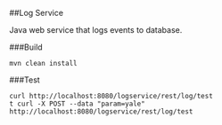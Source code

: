 ##Log Service

Java web service that logs events to database.

###Build
```
mvn clean install
```

###Test
```
curl http://localhost:8080/logservice/rest/log/test
t curl -X POST --data "param=yale" http://localhost:8080/logservice/rest/log/test
```
